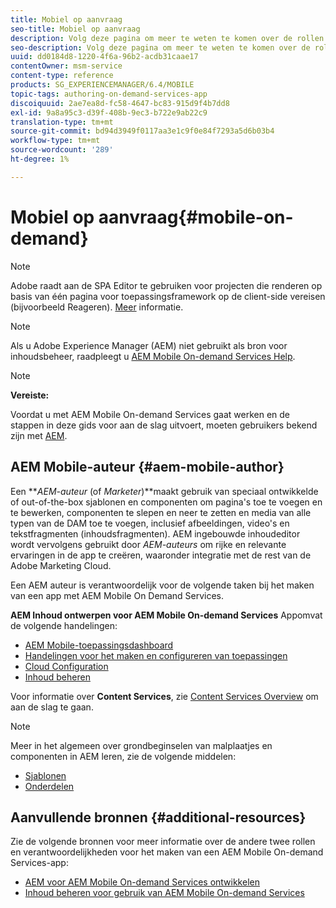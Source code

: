 ```yaml
---
title: Mobiel op aanvraag
seo-title: Mobiel op aanvraag
description: Volg deze pagina om meer te weten te komen over de rollen en verantwoordelijkheden van AEM auteur van mobiele On-Demand-services.
seo-description: Volg deze pagina om meer te weten te komen over de rollen en verantwoordelijkheden van AEM auteur van mobiele On-Demand-services.
uuid: dd0184d8-1220-4f6a-96b2-acdb31caae17
contentOwner: msm-service
content-type: reference
products: SG_EXPERIENCEMANAGER/6.4/MOBILE
topic-tags: authoring-on-demand-services-app
discoiquuid: 2ae7ea8d-fc58-4647-bc83-915d9f4b7dd8
exl-id: 9a8a95c3-d39f-408b-9ec3-b722e9ab22c9
translation-type: tm+mt
source-git-commit: bd94d3949f0117aa3e1c9f0e84f7293a5d6b03b4
workflow-type: tm+mt
source-wordcount: '289'
ht-degree: 1%

---
```


# Mobiel op aanvraag{#mobile-on-demand}

>[!NOTE]
>
>Adobe raadt aan de SPA Editor te gebruiken voor projecten die renderen op basis van één pagina voor toepassingsframework op de client-side vereisen (bijvoorbeeld Reageren). [Meer](/help/sites-developing/spa-overview.md) informatie.

>[!NOTE]
>
>Als u Adobe Experience Manager (AEM) niet gebruikt als bron voor inhoudsbeheer, raadpleegt u [AEM Mobile On-demand Services Help](https://helpx.adobe.com/digital-publishing-solution/topics.html).

>[!NOTE]
>
>**Vereiste:**
>
>Voordat u met AEM Mobile On-demand Services gaat werken en de stappen in deze gids voor aan de slag uitvoert, moeten gebruikers bekend zijn met [AEM](/help/sites-deploying/deploy.md).

## AEM Mobile-auteur {#aem-mobile-author}

Een ***AEM-auteur* (of *Marketer*)**maakt gebruik van speciaal ontwikkelde of out-of-the-box sjablonen en componenten om pagina&#39;s toe te voegen en te bewerken, componenten te slepen en neer te zetten en media van alle typen van de DAM toe te voegen, inclusief afbeeldingen, video&#39;s en tekstfragmenten (inhoudsfragmenten). AEM ingebouwde inhoudeditor wordt vervolgens gebruikt door *AEM-auteurs* om rijke en relevante ervaringen in de app te creëren, waaronder integratie met de rest van de Adobe Marketing Cloud.

Een AEM auteur is verantwoordelijk voor de volgende taken bij het maken van een app met AEM Mobile On Demand Services.

**AEM Inhoud ontwerpen voor AEM Mobile On-demand Services** Appomvat de volgende handelingen:

* [AEM Mobile-toepassingsdashboard](/help/mobile/mobile-apps-ondemand-application-dashboard.md)
* [Handelingen voor het maken en configureren van toepassingen](/help/mobile/mobile-apps-ondemand-application-create-configure-action.md)
* [Cloud Configuration](/help/mobile/mobile-on-demand-associating-an-on-demand-app-to-cloud-configuration.md)
* [Inhoud beheren](/help/mobile/mobile-apps-ondemand-manage-content-ondemand.md)

Voor informatie over **Content Services**, zie [Content Services Overview](/help/mobile/develop-content-as-a-service.md) om aan de slag te gaan.

>[!NOTE]
>
>Meer in het algemeen over grondbeginselen van malplaatjes en componenten in AEM leren, zie de volgende middelen:
>
>* [Sjablonen](/help/sites-developing/templates.md)
>* [Onderdelen](/help/sites-developing/components.md)

>



## Aanvullende bronnen {#additional-resources}

Zie de volgende bronnen voor meer informatie over de andere twee rollen en verantwoordelijkheden voor het maken van een AEM Mobile On-demand Services-app:

* [AEM voor AEM Mobile On-demand Services ontwikkelen](/help/mobile/aem-mobile-on-demand.md)
* [Inhoud beheren voor gebruik van AEM Mobile On-demand Services](/help/mobile/aem-mobile.md)
